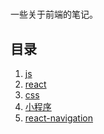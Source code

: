 #
一些关于前端的笔记。

## 目录
1. [js](./js.md)
2. [react](./react.md)
3. [css](./css.md)
4. [小程序](./mp.md)
4. [react-navigation](./react-navigation.md)